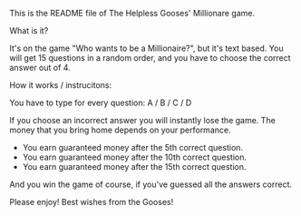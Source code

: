 This is the README file of The Helpless Gooses' Millionare game.

What is it?

It's on the game "Who wants to be a Millionaire?", but it's text based.
You will get 15 questions in a random order, and you have to choose the correct answer out of 4.

How it works / instrucitons:

You have to type for every question: A / B / C / D
 
If you choose an incorrect answer you will instantly lose the game.
The money that you bring home depends on your performance.
  - You earn guaranteed money after the 5th correct question.
  - You earn guaranteed money after the 10th correct question.
  - You earn guaranteed money after the 15th correct question.
 
 And you win the game of course, if you've guessed all the answers correct.
 
 Please enjoy!
 Best wishes from the Gooses! 
